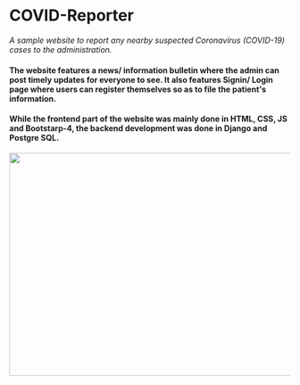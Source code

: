 # COVID-Reporter

*A  sample website to report any nearby suspected Coronavirus (COVID-19) cases to the administration.*
#### The website features a news/ information bulletin where the admin can post timely updates for everyone to see. It also features Signin/ Login page where users can register themselves so as to file the patient's information. 
#### While the frontend part of the website was mainly done in HTML, CSS, JS and Bootstarp-4, the backend development was done in Django and Postgre SQL.
<img src = "![Screenshot (4)](https://user-images.githubusercontent.com/52134948/81212118-02335e80-8ff2-11ea-8bed-17ca5564bb3f.png)" width="650" height="400" /> 
